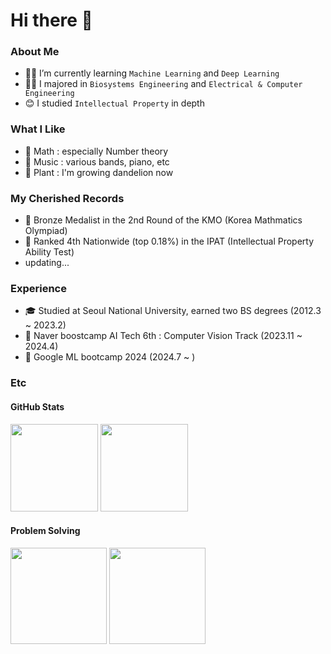 # Hi there 👋

### About Me

- 🏃‍♂️ I’m currently learning `Machine Learning` and `Deep Learning`
- 👨‍🎓 I majored in `Biosystems Engineering` and `Electrical & Computer Engineering`
- 😊 I studied `Intellectual Property` in depth

### What I Like

- 💛 Math : especially Number theory
- 🎵 Music : various bands, piano, etc
- 🌱 Plant : I'm growing dandelion now

### My Cherished Records

- 🥇 Bronze Medalist in the 2nd Round of the KMO (Korea Mathmatics Olympiad)
- 🥈 Ranked 4th Nationwide (top 0.18%) in the IPAT (Intellectual Property Ability Test)
- updating...

### Experience

- 🎓 Studied at Seoul National University, earned two BS degrees (2012.3 ~ 2023.2)
- 🚀 Naver boostcamp AI Tech 6th : Computer Vision Track (2023.11 ~ 2024.4)
- 🌟 Google ML bootcamp 2024 (2024.7 ~ )

### Etc
#### GitHub Stats

<img src="https://github-readme-stats.vercel.app/api?username=DorianYellow&count_private=true&show_icons=true&theme=nord&hide_border=true" height="140"> <img src="https://github-readme-stats.vercel.app/api/top-langs/?username=DorianYellow&layout=compact&theme=nord&hide_border=true" height="140">

#### Problem Solving

<img src="http://mazassumnida.wtf/api/v2/generate_badge?boj=dhtlq777" height="154"> <img src="http://mazandi.herokuapp.com/api?handle=dhtlq777&theme=dark" height="154">


<!--
**DorianYellow/DorianYellow** is a ✨ _special_ ✨ repository because its `README.md` (this file) appears on your GitHub profile.

Here are some ideas to get you started:

- 🔭 I’m currently working on ...
- 🌱 I’m currently learning ...
- 👯 I’m looking to collaborate on ...
- 🤔 I’m looking for help with ...
- 💬 Ask me about ...
- 📫 How to reach me: ...
- 😄 Pronouns: ...
- ⚡ Fun fact: ...
-->

